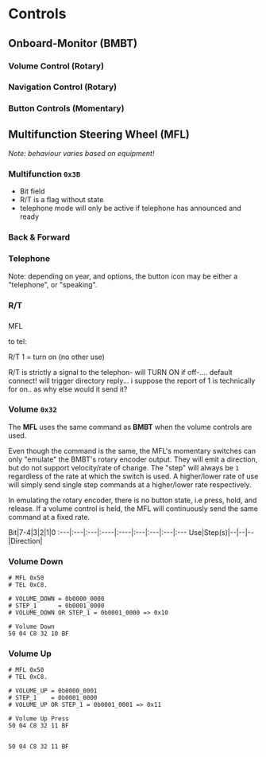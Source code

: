# Controls

## Onboard-Monitor (BMBT)

### Volume Control (Rotary)
### Navigation Control (Rotary)
### Button Controls (Momentary)

## Multifunction Steering Wheel (MFL)

_Note: behaviour varies based on equipment!_


### Multifunction `0x3B`

- Bit field
- R/T is a flag without state
- telephone mode will only be active if telephone has announced and ready

### Back & Forward

### Telephone
Note: depending on year, and options, the button icon may be either a "telephone", or "speaking".

### R/T

### 

MFL

to tel:

R/T 1 = turn on (no other use)


R/T is strictly a signal to the telephon-
will TURN ON if off-.... default connect!
will trigger directory reply...
i suppose the report of 1 is technically for on..
as why else would it send it?


### Volume `0x32`

The **MFL** uses the same command as **BMBT** when the volume controls are used.

Even though the command is the same, the MFL's momentary switches can only "emulate" the BMBT's rotary encoder output. They will emit a direction, but do not support velocity/rate of change. The "step" will always be `1` regardless of the rate at which the switch is used. A higher/lower rate of use will simply send single step commands at a higher/lower rate respectively.

In emulating the rotary encoder, there is no button state, i.e press, hold, and release. If a volume control is held, the MFL will continuously send the same command at a fixed rate.


Bit|7-4|3|2|1|0
:---|:---|:---|:----|:----|:---|:---|:---|:---
Use|Step(s)|--|--|--|Direction|


### Volume Down


	# MFL 0x50
	# TEL 0xC8.
	
	# VOLUME_DOWN = 0b0000_0000
	# STEP_1      = 0b0001_0000
	# VOLUME_DOWN OR STEP_1 = 0b0001_0000 => 0x10
	
	# Volume Down
	50 04 C8 32 10 BF
	

### Volume Up

	# MFL 0x50
	# TEL 0xC8.
	
	# VOLUME_UP = 0b0000_0001
	# STEP_1    = 0b0001_0000
	# VOLUME_UP OR STEP_1 = 0b0001_0001 => 0x11
	
	# Volume Up Press
	50 04 C8 32 11 BF
	
	
	50 04 C8 32 11 BF